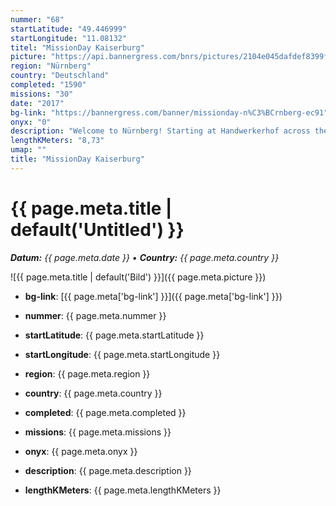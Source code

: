 ```yaml
---
nummer: "68"
startLatitude: "49.446999"
startLongitude: "11.08132"
titel: "MissionDay Kaiserburg"
picture: "https://api.bannergress.com/bnrs/pictures/2104e045dafdef8399f8f8b76ec19f50"
region: "Nürnberg"
country: "Deutschland"
completed: "1590"
missions: "30"
date: "2017"
bg-link: "https://bannergress.com/banner/missionday-n%C3%BCrnberg-ec91"
onyx: "0"
description: "Welcome to Nürnberg! Starting at Handwerkerhof across the main station this mission will lead you all along the old city wall up to the imperial castle and back to the main station."
lengthKMeters: "8,73"
umap: ""
title: "MissionDay Kaiserburg"
---
```

# {{ page.meta.title | default('Untitled') }}

_**Datum:** {{ page.meta.date }} • **Country:** {{ page.meta.country }}_

![{{ page.meta.title | default('Bild') }}]({{ page.meta.picture }})

- **bg-link**: [{{ page.meta['bg-link'] }}]({{ page.meta['bg-link'] }})

- **nummer**: {{ page.meta.nummer }}
- **startLatitude**: {{ page.meta.startLatitude }}
- **startLongitude**: {{ page.meta.startLongitude }}
- **region**: {{ page.meta.region }}
- **country**: {{ page.meta.country }}
- **completed**: {{ page.meta.completed }}
- **missions**: {{ page.meta.missions }}
- **onyx**: {{ page.meta.onyx }}
- **description**: {{ page.meta.description }}
- **lengthKMeters**: {{ page.meta.lengthKMeters }}
